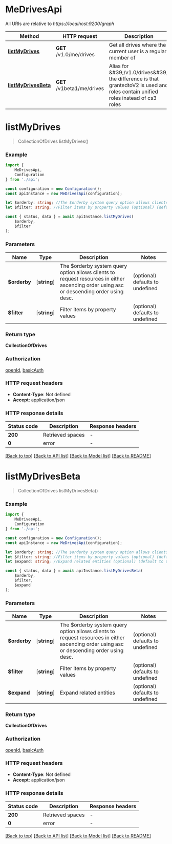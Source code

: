 # MeDrivesApi

All URIs are relative to *https://localhost:9200/graph*

|Method | HTTP request | Description|
|------------- | ------------- | -------------|
|[**listMyDrives**](#listmydrives) | **GET** /v1.0/me/drives | Get all drives where the current user is a regular member of|
|[**listMyDrivesBeta**](#listmydrivesbeta) | **GET** /v1beta1/me/drives | Alias for \&#39;/v1.0/drives\&#39;, the difference is that grantedtoV2 is used and roles contain unified roles instead of cs3 roles|

# **listMyDrives**
> CollectionOfDrives listMyDrives()


### Example

```typescript
import {
    MeDrivesApi,
    Configuration
} from './api';

const configuration = new Configuration();
const apiInstance = new MeDrivesApi(configuration);

let $orderby: string; //The $orderby system query option allows clients to request resources in either ascending order using asc or descending order using desc. (optional) (default to undefined)
let $filter: string; //Filter items by property values (optional) (default to undefined)

const { status, data } = await apiInstance.listMyDrives(
    $orderby,
    $filter
);
```

### Parameters

|Name | Type | Description  | Notes|
|------------- | ------------- | ------------- | -------------|
| **$orderby** | [**string**] | The $orderby system query option allows clients to request resources in either ascending order using asc or descending order using desc. | (optional) defaults to undefined|
| **$filter** | [**string**] | Filter items by property values | (optional) defaults to undefined|


### Return type

**CollectionOfDrives**

### Authorization

[openId](../README.md#openId), [basicAuth](../README.md#basicAuth)

### HTTP request headers

 - **Content-Type**: Not defined
 - **Accept**: application/json


### HTTP response details
| Status code | Description | Response headers |
|-------------|-------------|------------------|
|**200** | Retrieved spaces |  -  |
|**0** | error |  -  |

[[Back to top]](#) [[Back to API list]](../README.md#documentation-for-api-endpoints) [[Back to Model list]](../README.md#documentation-for-models) [[Back to README]](../README.md)

# **listMyDrivesBeta**
> CollectionOfDrives listMyDrivesBeta()


### Example

```typescript
import {
    MeDrivesApi,
    Configuration
} from './api';

const configuration = new Configuration();
const apiInstance = new MeDrivesApi(configuration);

let $orderby: string; //The $orderby system query option allows clients to request resources in either ascending order using asc or descending order using desc. (optional) (default to undefined)
let $filter: string; //Filter items by property values (optional) (default to undefined)
let $expand: string; //Expand related entities (optional) (default to undefined)

const { status, data } = await apiInstance.listMyDrivesBeta(
    $orderby,
    $filter,
    $expand
);
```

### Parameters

|Name | Type | Description  | Notes|
|------------- | ------------- | ------------- | -------------|
| **$orderby** | [**string**] | The $orderby system query option allows clients to request resources in either ascending order using asc or descending order using desc. | (optional) defaults to undefined|
| **$filter** | [**string**] | Filter items by property values | (optional) defaults to undefined|
| **$expand** | [**string**] | Expand related entities | (optional) defaults to undefined|


### Return type

**CollectionOfDrives**

### Authorization

[openId](../README.md#openId), [basicAuth](../README.md#basicAuth)

### HTTP request headers

 - **Content-Type**: Not defined
 - **Accept**: application/json


### HTTP response details
| Status code | Description | Response headers |
|-------------|-------------|------------------|
|**200** | Retrieved spaces |  -  |
|**0** | error |  -  |

[[Back to top]](#) [[Back to API list]](../README.md#documentation-for-api-endpoints) [[Back to Model list]](../README.md#documentation-for-models) [[Back to README]](../README.md)

